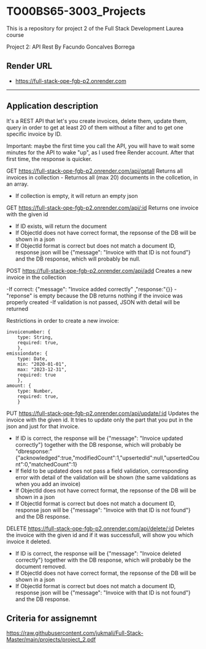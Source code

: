 # TO00BS65-3003_Projects

This is a repository for project 2 of the Full Stack Development Laurea course

Project 2: API Rest
By Facundo Goncalves Borrega

## Render URL

- https://full-stack-ope-fgb-p2.onrender.com

---

## Application description

It's a REST API that let's you create invoices, delete them, update them, query in order to get at least 20 of them without a filter and to get one specific invoice by ID.

Important: maybe the first time you call the API, you will have to wait some minutes for the API to wake "up", as I used free Render account. After that first time, the response is quicker.

GET https://full-stack-ope-fgb-p2.onrender.com/api/getall Returns all invoices in collection - Returnos all (max 20) documents in the collcetion, in an array.

- If collection is empty, it will return an empty json

GET https://full-stack-ope-fgb-p2.onrender.com/api/:id Returns one invoice with the given id

- If ID exists, will return the document
- If ObjectId does not have correct format, the repsonse of the DB will be shown in a json
- If ObjectId format is correct but does not match a document ID, response json will be {"message": "Invoice with that ID is not found"} and the DB response, which will probably be null.

POST https://full-stack-ope-fgb-p2.onrender.com/api/add Creates a new invoice in the collection

-If correct: {"message": "Invoice added correctly" ,"response:"{}}
-"reponse" is empty because the DB returns nothing if the invoice was properly created
-If validation is not passed, JSON with detail will be returned

Restrictions in order to create a new invoice:

    invoicenumber: {
        type: String,
        required: true,
        },
    emissiondate: {
        type: Date,
        min: "2020-01-01",
        max: "2023-12-31",
        required: true
        },
    amount: {
        type: Number,
        required: true,
        }

PUT https://full-stack-ope-fgb-p2.onrender.com/api/update/:id Updates the invoice with the given id. It tries to update only the part that you put in the json and just for that invoice.

- If ID is correct, the response will be {"message": "Invoice updated correctly"} together with the DB response, which will probably be "dbresponse:"{"acknowledged":true,"modifiedCount":1,"upsertedId":null,"upsertedCount":0,"matchedCount":1}
- If field to be updated does not pass a field validation, corresponding error with detail of the validation will be shown (the same validations as when you add an invoice)
- If ObjectId does not have correct format, the repsonse of the DB will be shown in a json
- If ObjectId format is correct but does not match a document ID, response json will be {"message": "Invoice with that ID is not found"} and the DB response.

DELETE https://full-stack-ope-fgb-p2.onrender.com/api/delete/:id Deletes the invoice with the given id and if it was successfull, will show you which invoice it deleted.

- If ID is correct, the response will be {"message": "Invoice deleted correctly"} together with the DB response, which will probably be the document removed.
- If ObjectId does not have correct format, the repsonse of the DB will be shown in a json
- If ObjectId format is correct but does not match a document ID, response json will be {"message": "Invoice with that ID is not found"} and the DB response.

## Criteria for assignemnt

https://raw.githubusercontent.com/jukmali/Full-Stack-Master/main/projects/project_2.pdf
